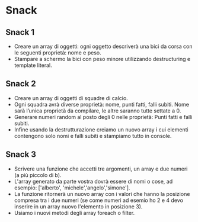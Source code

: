 # Snack
## Snack 1
- Creare un array di oggetti: ogni oggetto descriverà una bici da corsa con le seguenti proprietà: nome e peso.
- Stampare a schermo la bici con peso minore utilizzando destructuring e template literal.
## Snack 2
- Creare un array di oggetti di squadre di calcio. 
- Ogni squadra avrà diverse proprietà: nome, punti fatti, falli subiti. Nome sarà l’unica proprietà da compilare, le altre saranno tutte settate a 0.
- Generare numeri random al posto degli 0 nelle proprietà: Punti fatti e falli subiti.
- Infine usando la destrutturazione creiamo un nuovo array i cui elementi contengono solo nomi e falli subiti e stampiamo tutto in console.
## Snack 3
- Scrivere una funzione che accetti tre argomenti, un array e due numeri (a più piccolo di b). 
- L'array generato da parte vostra dovrà essere di nomi o cose, ad esempio: ['alberto', 'michele','angelo','simone'].
- La funzione ritornerà un nuovo array con i valori che hanno la posizione compresa tra i due numeri (se come numeri ad esemio ho 2 e 4 devo inserire in un array nuovo l'elemento in posizione 3).
- Usiamo i nuovi metodi degli array foreach o filter.

